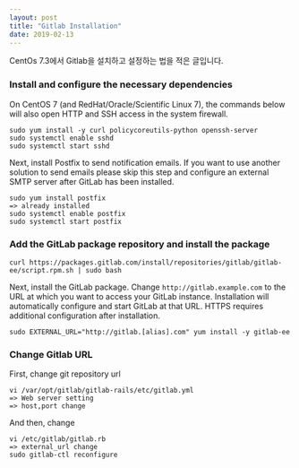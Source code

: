 ```yaml
---
layout: post
title: "Gitlab Installation"
date: 2019-02-13
---
```


CentOs 7.3에서 Gitlab을 설치하고 설정하는 법을 적은 글입니다.

### Install and configure the necessary dependencies

On CentOS 7 (and RedHat/Oracle/Scientific Linux 7), the commands below will also open HTTP and SSH access in the system firewall.

```
sudo yum install -y curl policycoreutils-python openssh-server
sudo systemctl enable sshd
sudo systemctl start sshd
```

Next, install Postfix to send notification emails. If you want to use another solution to send emails please skip this step and configure an external SMTP server after GitLab has been installed.

```
sudo yum install postfix
=> already installed
sudo systemctl enable postfix
sudo systemctl start postfix
```

### Add the GitLab package repository and install the package

```
curl https://packages.gitlab.com/install/repositories/gitlab/gitlab-ee/script.rpm.sh | sudo bash
```

Next, install the GitLab package. Change `http://gitlab.example.com` to the URL at which you want to access your GitLab instance. Installation will automatically configure and start GitLab at that URL. HTTPS requires additional configuration after installation.

```
sudo EXTERNAL_URL="http://gitlab.[alias].com" yum install -y gitlab-ee
```


### Change Gitlab URL

First, change git repository url 
```
vi /var/opt/gitlab/gitlab-rails/etc/gitlab.yml
=> Web server setting 
=> host,port change
``` 

And then, change 
```
vi /etc/gitlab/gitlab.rb
=> external_url change
sudo gitlab-ctl reconfigure
```